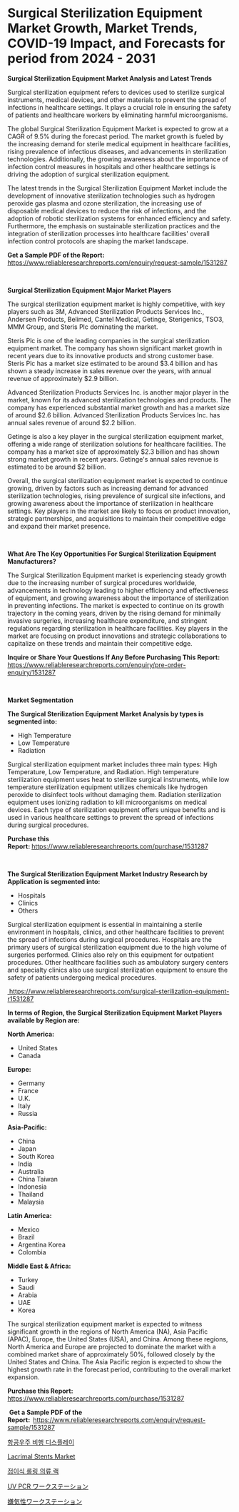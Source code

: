 <p><h1>Surgical Sterilization Equipment Market Growth, Market Trends, COVID-19 Impact, and Forecasts for period from 2024 - 2031</h1></p><p><strong>Surgical Sterilization Equipment Market Analysis and Latest Trends</strong></p>
<p><p>Surgical sterilization equipment refers to devices used to sterilize surgical instruments, medical devices, and other materials to prevent the spread of infections in healthcare settings. It plays a crucial role in ensuring the safety of patients and healthcare workers by eliminating harmful microorganisms.</p><p>The global Surgical Sterilization Equipment Market is expected to grow at a CAGR of 9.5% during the forecast period. The market growth is fueled by the increasing demand for sterile medical equipment in healthcare facilities, rising prevalence of infectious diseases, and advancements in sterilization technologies. Additionally, the growing awareness about the importance of infection control measures in hospitals and other healthcare settings is driving the adoption of surgical sterilization equipment.</p><p>The latest trends in the Surgical Sterilization Equipment Market include the development of innovative sterilization technologies such as hydrogen peroxide gas plasma and ozone sterilization, the increasing use of disposable medical devices to reduce the risk of infections, and the adoption of robotic sterilization systems for enhanced efficiency and safety. Furthermore, the emphasis on sustainable sterilization practices and the integration of sterilization processes into healthcare facilities' overall infection control protocols are shaping the market landscape.</p></p>
<p><strong>Get a Sample PDF of the Report:&nbsp;</strong> <a href="https://www.reliableresearchreports.com/enquiry/request-sample/1531287">https://www.reliableresearchreports.com/enquiry/request-sample/1531287</a></p>
<p>&nbsp;</p>
<p><strong>Surgical Sterilization Equipment Major Market Players</strong></p>
<p><p>The surgical sterilization equipment market is highly competitive, with key players such as 3M, Advanced Sterilization Products Services Inc., Andersen Products, Belimed, Cantel Medical, Getinge, Sterigenics, TSO3, MMM Group, and Steris Plc dominating the market.</p><p>Steris Plc is one of the leading companies in the surgical sterilization equipment market. The company has shown significant market growth in recent years due to its innovative products and strong customer base. Steris Plc has a market size estimated to be around $3.4 billion and has shown a steady increase in sales revenue over the years, with annual revenue of approximately $2.9 billion.</p><p>Advanced Sterilization Products Services Inc. is another major player in the market, known for its advanced sterilization technologies and products. The company has experienced substantial market growth and has a market size of around $2.6 billion. Advanced Sterilization Products Services Inc. has annual sales revenue of around $2.2 billion.</p><p>Getinge is also a key player in the surgical sterilization equipment market, offering a wide range of sterilization solutions for healthcare facilities. The company has a market size of approximately $2.3 billion and has shown strong market growth in recent years. Getinge's annual sales revenue is estimated to be around $2 billion.</p><p>Overall, the surgical sterilization equipment market is expected to continue growing, driven by factors such as increasing demand for advanced sterilization technologies, rising prevalence of surgical site infections, and growing awareness about the importance of sterilization in healthcare settings. Key players in the market are likely to focus on product innovation, strategic partnerships, and acquisitions to maintain their competitive edge and expand their market presence.</p></p>
<p>&nbsp;</p>
<p><strong>What Are The Key Opportunities For Surgical Sterilization Equipment Manufacturers?</strong></p>
<p><p>The Surgical Sterilization Equipment market is experiencing steady growth due to the increasing number of surgical procedures worldwide, advancements in technology leading to higher efficiency and effectiveness of equipment, and growing awareness about the importance of sterilization in preventing infections. The market is expected to continue on its growth trajectory in the coming years, driven by the rising demand for minimally invasive surgeries, increasing healthcare expenditure, and stringent regulations regarding sterilization in healthcare facilities. Key players in the market are focusing on product innovations and strategic collaborations to capitalize on these trends and maintain their competitive edge.</p></p>
<p><strong>Inquire or Share Your Questions If Any Before Purchasing This Report:</strong> <a href="https://www.reliableresearchreports.com/enquiry/pre-order-enquiry/1531287">https://www.reliableresearchreports.com/enquiry/pre-order-enquiry/1531287</a></p>
<p>&nbsp;</p>
<p><strong>Market Segmentation</strong></p>
<p><strong>The Surgical Sterilization Equipment Market Analysis by types is segmented into:</strong></p>
<p><ul><li>High Temperature</li><li>Low Temperature</li><li>Radiation</li></ul></p>
<p><p>Surgical sterilization equipment market includes three main types: High Temperature, Low Temperature, and Radiation. High temperature sterilization equipment uses heat to sterilize surgical instruments, while low temperature sterilization equipment utilizes chemicals like hydrogen peroxide to disinfect tools without damaging them. Radiation sterilization equipment uses ionizing radiation to kill microorganisms on medical devices. Each type of sterilization equipment offers unique benefits and is used in various healthcare settings to prevent the spread of infections during surgical procedures.</p></p>
<p><strong>Purchase this Report:&nbsp;</strong><a href="https://www.reliableresearchreports.com/purchase/1531287">https://www.reliableresearchreports.com/purchase/1531287</a></p>
<p>&nbsp;</p>
<p><strong>The Surgical Sterilization Equipment Market Industry Research by Application is segmented into:</strong></p>
<p><ul><li>Hospitals</li><li>Clinics</li><li>Others</li></ul></p>
<p><p>Surgical sterilization equipment is essential in maintaining a sterile environment in hospitals, clinics, and other healthcare facilities to prevent the spread of infections during surgical procedures. Hospitals are the primary users of surgical sterilization equipment due to the high volume of surgeries performed. Clinics also rely on this equipment for outpatient procedures. Other healthcare facilities such as ambulatory surgery centers and specialty clinics also use surgical sterilization equipment to ensure the safety of patients undergoing medical procedures.</p></p>
<p><a href="https://www.reliableresearchreports.com/surgical-sterilization-equipment-r1531287">&nbsp;https://www.reliableresearchreports.com/surgical-sterilization-equipment-r1531287</a></p>
<p><strong>In terms of Region, the Surgical Sterilization Equipment Market Players available by Region are:</strong></p>
<p>
    <p> <strong> North America: </strong>
        <ul>
            <li>United States</li>
            <li>Canada</li>
        </ul>
        </p> 
    <p> <strong> Europe: </strong>
        <ul>
            <li>Germany</li>
            <li>France</li>
            <li>U.K.</li>
            <li>Italy</li>
            <li>Russia</li>
        </ul>
        </p> 
    <p> <strong> Asia-Pacific: </strong>
        <ul>
            <li>China</li>
            <li>Japan</li>
            <li>South Korea</li>
            <li>India</li>
            <li>Australia</li>
            <li>China Taiwan</li>
            <li>Indonesia</li>
            <li>Thailand</li>
            <li>Malaysia</li>
        </ul>
        </p> 
    <p> <strong> Latin America: </strong>
        <ul>
            <li>Mexico</li>
            <li>Brazil</li>
            <li>Argentina Korea</li>
            <li>Colombia</li>
        </ul>
        </p> 
    <p> <strong> Middle East & Africa: </strong>
        <ul>
            <li>Turkey</li>
            <li>Saudi</li>
            <li>Arabia</li>
            <li>UAE</li>
            <li>Korea</li>
        </ul>
    </p>
    </p>
<p><p>The surgical sterilization equipment market is expected to witness significant growth in the regions of North America (NA), Asia Pacific (APAC), Europe, the United States (USA), and China. Among these regions, North America and Europe are projected to dominate the market with a combined market share of approximately 50%, followed closely by the United States and China. The Asia Pacific region is expected to show the highest growth rate in the forecast period, contributing to the overall market expansion.</p></p>
<p><strong>Purchase this Report: </strong><a href="https://www.reliableresearchreports.com/purchase/1531287">https://www.reliableresearchreports.com/purchase/1531287</a></p>
<p>&nbsp;<strong>Get a Sample PDF of the Report:&nbsp;&nbsp;</strong><a href="https://www.reliableresearchreports.com/enquiry/request-sample/1531287">https://www.reliableresearchreports.com/enquiry/request-sample/1531287</a></p>
<p><strong></strong></p>
<p><p><a href="https://github.com/Hubertstyenger6685/Market-Research-Report-List-1/blob/main/819859743499.md">항공우주 비행 디스플레이</a></p><p><a href="https://github.com/nancykennedykellievqfqt2/Market-Research-Report-List-2/blob/main/lacrimal-stents-market.md">Lacrimal Stents Market</a></p><p><a href="https://github.com/hxzi07639916/Market-Research-Report-List-2/blob/main/732137443497.md">접이식 롤링 의류 랙</a></p><p><a href="https://github.com/AaronVargas43/Market-Research-Report-List-1/blob/main/883777548869.md">UV PCR ワークステーション</a></p><p><a href="https://github.com/oqoeusbvpadwjs08/Market-Research-Report-List-2/blob/main/141329848868.md">嫌気性ワークステーション</a></p></p>